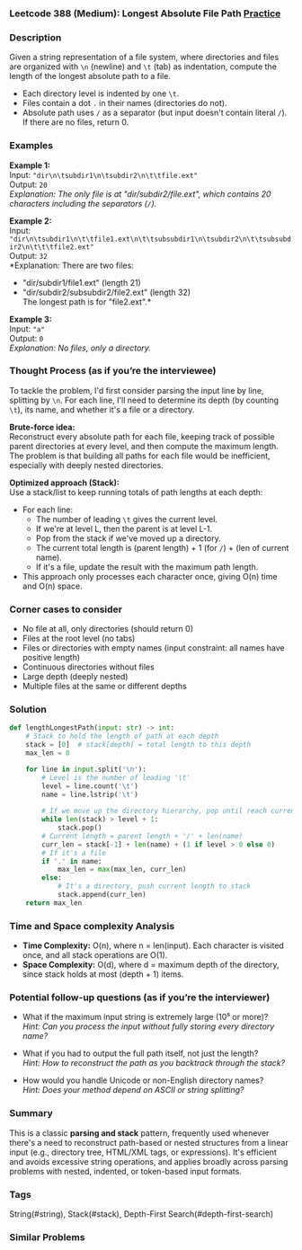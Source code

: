 ### Leetcode 388 (Medium): Longest Absolute File Path [Practice](https://leetcode.com/problems/longest-absolute-file-path)

### Description  
Given a string representation of a file system, where directories and files are organized with `\n` (newline) and `\t` (tab) as indentation, compute the length of the longest absolute path to a file.  
- Each directory level is indented by one `\t`.  
- Files contain a dot `.` in their names (directories do not).  
- Absolute path uses `/` as a separator (but input doesn't contain literal `/`).  
If there are no files, return 0.

### Examples  

**Example 1:**  
Input: `"dir\n\tsubdir1\n\tsubdir2\n\t\tfile.ext"`  
Output: ``20``  
*Explanation: The only file is at "dir/subdir2/file.ext", which contains 20 characters including the separators (`/`).*

**Example 2:**  
Input: `"dir\n\tsubdir1\n\t\tfile1.ext\n\t\tsubsubdir1\n\tsubdir2\n\t\tsubsubdir2\n\t\t\tfile2.ext"`  
Output: ``32``  
*Explanation: There are two files:  
- "dir/subdir1/file1.ext" (length 21)  
- "dir/subdir2/subsubdir2/file2.ext" (length 32)    
The longest path is for "file2.ext".*

**Example 3:**  
Input: `"a"`  
Output: ``0``  
*Explanation: No files, only a directory.*

### Thought Process (as if you’re the interviewee)  
To tackle the problem, I'd first consider parsing the input line by line, splitting by `\n`. For each line, I'll need to determine its depth (by counting `\t`), its name, and whether it's a file or a directory.

**Brute-force idea:**  
Reconstruct every absolute path for each file, keeping track of possible parent directories at every level, and then compute the maximum length. The problem is that building all paths for each file would be inefficient, especially with deeply nested directories.

**Optimized approach (Stack):**  
Use a stack/list to keep running totals of path lengths at each depth:
- For each line:  
  - The number of leading `\t` gives the current level.
  - If we're at level L, then the parent is at level L-1.
  - Pop from the stack if we've moved up a directory.
  - The current total length is (parent length) + 1 (for `/`) + (len of current name).
  - If it's a file, update the result with the maximum path length.
- This approach only processes each character once, giving O(n) time and O(n) space.

### Corner cases to consider  
- No file at all, only directories (should return 0)
- Files at the root level (no tabs)
- Files or directories with empty names (input constraint: all names have positive length)
- Continuous directories without files
- Large depth (deeply nested)
- Multiple files at the same or different depths

### Solution

```python
def lengthLongestPath(input: str) -> int:
    # Stack to hold the length of path at each depth
    stack = [0]  # stack[depth] = total length to this depth
    max_len = 0

    for line in input.split('\n'):
        # Level is the number of leading '\t'
        level = line.count('\t')
        name = line.lstrip('\t')
        
        # If we move up the directory hierarchy, pop until reach current depth
        while len(stack) > level + 1:
            stack.pop()
        # Current length = parent length + '/' + len(name)
        curr_len = stack[-1] + len(name) + (1 if level > 0 else 0)
        # If it's a file
        if '.' in name:
            max_len = max(max_len, curr_len)
        else:
            # It's a directory, push current length to stack
            stack.append(curr_len)
    return max_len
```

### Time and Space complexity Analysis  

- **Time Complexity:** O(n), where n = len(input). Each character is visited once, and all stack operations are O(1).
- **Space Complexity:** O(d), where d = maximum depth of the directory, since stack holds at most (depth + 1) items.

### Potential follow-up questions (as if you’re the interviewer)  

- What if the maximum input string is extremely large (10⁵ or more)?  
  *Hint: Can you process the input without fully storing every directory name?*

- What if you had to output the full path itself, not just the length?  
  *Hint: How to reconstruct the path as you backtrack through the stack?*

- How would you handle Unicode or non-English directory names?  
  *Hint: Does your method depend on ASCII or string splitting?*

### Summary
This is a classic **parsing and stack** pattern, frequently used whenever there's a need to reconstruct path-based or nested structures from a linear input (e.g., directory tree, HTML/XML tags, or expressions). It's efficient and avoids excessive string operations, and applies broadly across parsing problems with nested, indented, or token-based input formats.

### Tags
String(#string), Stack(#stack), Depth-First Search(#depth-first-search)

### Similar Problems
